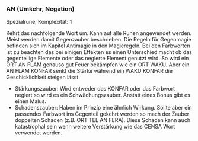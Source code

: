 ### AN (Umkehr, Negation)

Spezialrune, Komplexität: 1

Kehrt das nachfolgende Wort um. Kann auf alle Runen angewendet werden. Meist werden damit Gegenzauber beschrieben. Die
Regeln für Gegenmagie befinden sich im Kapitel Antimagie in den Magieregeln. Bei den Farbworten ist zu beachten das
bei einigen Effekten es einen Unterschied macht ob das gegenteilige Elemente oder das negierte Element genutzt wird.
So wird ein ORT AN FLAM genauso gut Feuer bekämpfen wie ein ORT WAKU. Aber ein AN FLAM KONFAR senkt die Stärke während
ein WAKU KONFAR die Geschicklichkeit steigen lässt.

* Stärkungszauber: Wird entweder das KONFAR oder das Farbwort negiert so wird es ein Schwächungszauber. Anstatt eines
Bonus gibt es einen Malus.
* Schadenszauber: Haben im Prinzip eine ähnlich Wirkung. Sollte aber ein passendes Farbwort ins Gegenteil gekehrt werden
so mach der Zauber doppelten Schaden (z.B. ORT TEL AN FERA). Diese Schaden kann auch katastrophal sein wenn weitere
Verstärkung wie das CENSA Wort verwendet werden.

